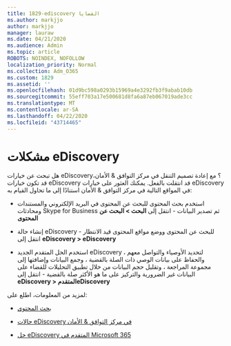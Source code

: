 ```yaml
---
title: 1829-ediscovery القضايا
ms.author: markjjo
author: markjjo
manager: lauraw
ms.date: 04/21/2020
ms.audience: Admin
ms.topic: article
ROBOTS: NOINDEX, NOFOLLOW
localization_priority: Normal
ms.collection: Adm_O365
ms.custom: 1829
ms.assetid: ''
ms.openlocfilehash: 01d9bc598a0293b15969a4e3292fb3f9abab10db
ms.sourcegitcommit: 55eff703a17e500681d8fa6a87eb067019ade3cc
ms.translationtype: MT
ms.contentlocale: ar-SA
ms.lasthandoff: 04/22/2020
ms.locfileid: "43714465"
---
```

# <a name="ediscovery-issues"></a>مشكلات eDiscovery

هل تبحث عن خيارات eDiscovery؟ مع إعادة تصميم التنقل في مركز التوافق & الأمان، قد تكون خيارات eDiscovery قد انتقلت بالفعل.  يمكنك العثور على خيارات eDiscovery في المواقع التالية في مركز التوافق & الأمان استنادًا إلى ما تحاول القيام به:

- استخدم بحث المحتوى للبحث عن المحتوى في البريد الإلكتروني والمستندات ومحادثات Skype for Business ثم تصدير البيانات - انتقل إلى **البحث > البحث عن المحتوى**

- إنشاء حالة eDiscovery للبحث عن المحتوى ووضع مواقع المحتوى قيد الانتظار - انتقل إلى **eDiscovery > eDiscovery**

- استخدم الحل المتقدم الجديد eDiscovery لتحديد الأوصياء والتواصل معهم ، والحفاظ على بيانات الوصي ذات الصلة بالقضية ، وجمع البيانات وإضافتها إلى مجموعة المراجعة ، وتقليل حجم البيانات من خلال تطبيق التحليلات للقضاء على البيانات غير الضرورية والتركيز على ما هو الأكثر صلة بالقضية - انتقل إلى **eDiscovery > المتقدمeDiscovery**

لمزيد من المعلومات، اطلع على:

- [بحث المحتوى](https://docs.microsoft.com/office365/securitycompliance/content-search)

- [حالات eDiscovery في مركز التوافق & الأمان](https://docs.microsoft.com/office365/securitycompliance/ediscovery-cases)

- [حل eDiscovery المتقدم في Microsoft 365](https://docs.microsoft.com/office365/securitycompliance/compliance20/overview-ediscovery-20)
